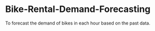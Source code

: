 # Bike-Rental-Demand-Forecasting
 To forecast the demand of bikes in each hour based on the past data.
